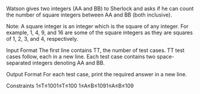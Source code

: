 Watson gives two integers (AA and BB) to Sherlock and asks if he can count the number of square integers between AA and BB (both inclusive).

Note: A square integer is an integer which is the square of any integer. For example, 1, 4, 9, and 16 are some of the square integers as they are squares of 1, 2, 3, and 4, respectively.

Input Format 
The first line contains TT, the number of test cases. TT test cases follow, each in a new line. 
Each test case contains two space-separated integers denoting AA and BB.

Output Format 
For each test case, print the required answer in a new line.

Constraints 
1≤T≤1001≤T≤100 
1≤A≤B≤1091≤A≤B≤109